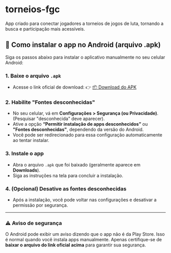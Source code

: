 # torneios-fgc
App criado para conectar jogadores a torneios de jogos de luta, tornando a busca e participação mais acessíveis.

## 📲 Como instalar o app no Android (arquivo .apk)

Siga os passos abaixo para instalar o aplicativo manualmente no seu celular Android:

### 1. Baixe o arquivo `.apk`
- Acesse o link oficial de download:
  👉 [📦 Download do APK]([https://github.com/seu-usuario/seu-repositorio/releases](https://github.com/CaioNP20/torneios-fgc/releases/download/v1.0.1/torneios-fgc.apk)])

### 2. Habilite "Fontes desconhecidas"
- No seu celular, vá em **Configurações > Segurança (ou Privacidade)**. (Pesquisar "desconhecida" deve aparecer).
- Ative a opção **“Permitir instalação de apps desconhecidos”** ou **"Fontes desconhecidas"**, dependendo da versão do Android.
- Você pode ser redirecionado para essa configuração automaticamente ao tentar instalar.

### 3. Instale o app
- Abra o arquivo `.apk` que foi baixado (geralmente aparece em **Downloads**).
- Siga as instruções na tela para concluir a instalação.

### 4. (Opcional) Desative as fontes desconhecidas
- Após a instalação, você pode voltar nas configurações e desativar a permissão por segurança.

---

### ⚠️ Aviso de segurança
O Android pode exibir um aviso dizendo que o app não é da Play Store. Isso é normal quando você instala apps manualmente. Apenas certifique-se de **baixar o arquivo do link oficial acima** para garantir sua segurança.
